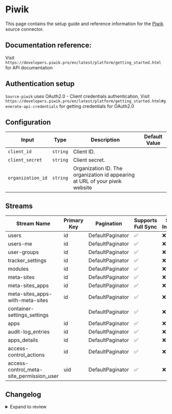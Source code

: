 # Piwik
This page contains the setup guide and reference information for the [Piwik](https://piwik.pro/) source connector.

## Documentation reference:
Visit `https://developers.piwik.pro/en/latest/platform/getting_started.html` for API documentation

## Authentication setup
`Source-piwik` uses OAuth2.0 - Client credentials authentication,
Visit `https://developers.piwik.pro/en/latest/platform/getting_started.html#generate-api-credentials` for getting credentials for OAuth2.0

## Configuration

| Input | Type | Description | Default Value |
|-------|------|-------------|---------------|
| `client_id` | `string` | Client ID.  |  |
| `client_secret` | `string` | Client secret.  |  |
| `organization_id` | `string` | Organization ID. The organization id appearing at URL of your piwik website |  |

## Streams
| Stream Name | Primary Key | Pagination | Supports Full Sync | Supports Incremental |
|-------------|-------------|------------|---------------------|----------------------|
| users | id | DefaultPaginator | ✅ |  ❌  |
| users-me | id | DefaultPaginator | ✅ |  ❌  |
| user-groups | id | DefaultPaginator | ✅ |  ❌  |
| tracker_settings | id | DefaultPaginator | ✅ |  ❌  |
| modules | id | DefaultPaginator | ✅ |  ❌  |
| meta-sites | id | DefaultPaginator | ✅ |  ❌  |
| meta-sites_apps | id | DefaultPaginator | ✅ |  ❌  |
| meta-sites_apps-with-meta-sites | id | DefaultPaginator | ✅ |  ❌  |
| container-settings_settings |  | DefaultPaginator | ✅ |  ❌  |
| apps | id | DefaultPaginator | ✅ |  ❌  |
| audit-log_entries | id | DefaultPaginator | ✅ |  ❌  |
| apps_details | id | DefaultPaginator | ✅ |  ❌  |
| access-control_actions | id | DefaultPaginator | ✅ |  ❌  |
| access-control_meta-site_permission_user | uid | DefaultPaginator | ✅ |  ❌  |

## Changelog

<details>
  <summary>Expand to review</summary>

| Version | Date | Pull Request | Subject |
| ------------------ | ------------ | --- | ---------------- |
| 0.0.31 | 2025-07-12 | [63237](https://github.com/airbytehq/airbyte/pull/63237) | Update dependencies |
| 0.0.30 | 2025-07-05 | [62636](https://github.com/airbytehq/airbyte/pull/62636) | Update dependencies |
| 0.0.29 | 2025-06-28 | [62409](https://github.com/airbytehq/airbyte/pull/62409) | Update dependencies |
| 0.0.28 | 2025-06-21 | [61880](https://github.com/airbytehq/airbyte/pull/61880) | Update dependencies |
| 0.0.27 | 2025-06-14 | [60533](https://github.com/airbytehq/airbyte/pull/60533) | Update dependencies |
| 0.0.26 | 2025-05-10 | [60188](https://github.com/airbytehq/airbyte/pull/60188) | Update dependencies |
| 0.0.25 | 2025-05-04 | [59525](https://github.com/airbytehq/airbyte/pull/59525) | Update dependencies |
| 0.0.24 | 2025-04-27 | [59112](https://github.com/airbytehq/airbyte/pull/59112) | Update dependencies |
| 0.0.23 | 2025-04-19 | [58490](https://github.com/airbytehq/airbyte/pull/58490) | Update dependencies |
| 0.0.22 | 2025-04-12 | [57909](https://github.com/airbytehq/airbyte/pull/57909) | Update dependencies |
| 0.0.21 | 2025-04-05 | [57315](https://github.com/airbytehq/airbyte/pull/57315) | Update dependencies |
| 0.0.20 | 2025-03-29 | [56764](https://github.com/airbytehq/airbyte/pull/56764) | Update dependencies |
| 0.0.19 | 2025-03-22 | [56164](https://github.com/airbytehq/airbyte/pull/56164) | Update dependencies |
| 0.0.18 | 2025-03-08 | [55526](https://github.com/airbytehq/airbyte/pull/55526) | Update dependencies |
| 0.0.17 | 2025-03-01 | [55044](https://github.com/airbytehq/airbyte/pull/55044) | Update dependencies |
| 0.0.16 | 2025-02-23 | [54553](https://github.com/airbytehq/airbyte/pull/54553) | Update dependencies |
| 0.0.15 | 2025-02-15 | [53958](https://github.com/airbytehq/airbyte/pull/53958) | Update dependencies |
| 0.0.14 | 2025-02-08 | [53509](https://github.com/airbytehq/airbyte/pull/53509) | Update dependencies |
| 0.0.13 | 2025-02-01 | [53013](https://github.com/airbytehq/airbyte/pull/53013) | Update dependencies |
| 0.0.12 | 2025-01-25 | [52515](https://github.com/airbytehq/airbyte/pull/52515) | Update dependencies |
| 0.0.11 | 2025-01-18 | [51926](https://github.com/airbytehq/airbyte/pull/51926) | Update dependencies |
| 0.0.10 | 2025-01-11 | [51365](https://github.com/airbytehq/airbyte/pull/51365) | Update dependencies |
| 0.0.9 | 2024-12-28 | [50744](https://github.com/airbytehq/airbyte/pull/50744) | Update dependencies |
| 0.0.8 | 2024-12-21 | [50253](https://github.com/airbytehq/airbyte/pull/50253) | Update dependencies |
| 0.0.7 | 2024-12-14 | [49728](https://github.com/airbytehq/airbyte/pull/49728) | Update dependencies |
| 0.0.6 | 2024-12-12 | [49356](https://github.com/airbytehq/airbyte/pull/49356) | Update dependencies |
| 0.0.5 | 2024-12-11 | [49103](https://github.com/airbytehq/airbyte/pull/49103) | Starting with this version, the Docker image is now rootless. Please note that this and future versions will not be compatible with Airbyte versions earlier than 0.64 |
| 0.0.4 | 2024-11-04 | [48305](https://github.com/airbytehq/airbyte/pull/48305) | Update dependencies |
| 0.0.3 | 2024-10-29 | [47931](https://github.com/airbytehq/airbyte/pull/47931) | Update dependencies |
| 0.0.2 | 2024-10-28 | [47569](https://github.com/airbytehq/airbyte/pull/47569) | Update dependencies |
| 0.0.1 | 2024-09-14 | [45586](https://github.com/airbytehq/airbyte/pull/45586) | Initial release by [@btkcodedev](https://github.com/btkcodedev) via Connector Builder |

</details>
